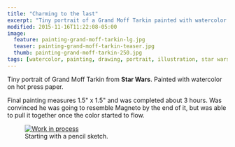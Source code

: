 ```yaml
---
title: "Charming to the last"
excerpt: "Tiny portrait of a Grand Moff Tarkin painted with watercolor on hot press paper."
modified: 2015-11-16T11:22:08-05:00
image: 
  feature: painting-grand-moff-tarkin-lg.jpg
  teaser: painting-grand-moff-tarkin-teaser.jpg
  thumb: painting-grand-moff-tarkin-250.jpg
tags: [watercolor, painting, drawing, portrait, illustration, star wars]
---
```


Tiny portrait of Grand Moff Tarkin from **Star Wars**. Painted with watercolor on hot press paper.

Final painting measures 1.5\" x 1.5\" and was completed about 3 hours. Was convinced he was going to resemble Magneto by the end of it, but was able to pull it together once the color started to flow.

<figure>
  <a href="{{ site.url }}/images/painting-grand-moff-tarkin-process-1-lg.jpg"><img src="{{ site.url }}/images/painting-grand-moff-tarkin-process-1-900.jpg" alt="Work in process"></a>
  <figcaption>Starting with a pencil sketch.</figcaption>
</figure>
